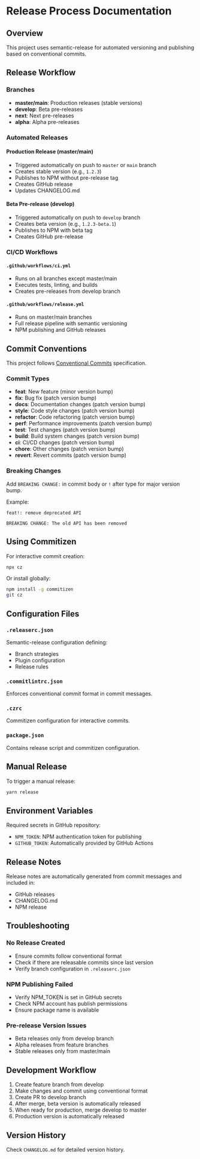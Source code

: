 # Release Process Documentation

## Overview
This project uses semantic-release for automated versioning and publishing based on conventional commits.

## Release Workflow

### Branches
- **master/main**: Production releases (stable versions)
- **develop**: Beta pre-releases
- **next**: Next pre-releases
- **alpha**: Alpha pre-releases

### Automated Releases

#### Production Release (master/main)
- Triggered automatically on push to `master` or `main` branch
- Creates stable version (e.g., `1.2.3`)
- Publishes to NPM without pre-release tag
- Creates GitHub release
- Updates CHANGELOG.md

#### Beta Pre-release (develop)
- Triggered automatically on push to `develop` branch
- Creates beta version (e.g., `1.2.3-beta.1`)
- Publishes to NPM with beta tag
- Creates GitHub pre-release

### CI/CD Workflows

#### `.github/workflows/ci.yml`
- Runs on all branches except master/main
- Executes tests, linting, and builds
- Creates pre-releases from develop branch

#### `.github/workflows/release.yml`
- Runs on master/main branches
- Full release pipeline with semantic versioning
- NPM publishing and GitHub releases

## Commit Conventions

This project follows [Conventional Commits](https://www.conventionalcommits.org/) specification.

### Commit Types
- **feat**: New feature (minor version bump)
- **fix**: Bug fix (patch version bump)
- **docs**: Documentation changes (patch version bump)
- **style**: Code style changes (patch version bump)
- **refactor**: Code refactoring (patch version bump)
- **perf**: Performance improvements (patch version bump)
- **test**: Test changes (patch version bump)
- **build**: Build system changes (patch version bump)
- **ci**: CI/CD changes (patch version bump)
- **chore**: Other changes (patch version bump)
- **revert**: Revert commits (patch version bump)

### Breaking Changes
Add `BREAKING CHANGE:` in commit body or `!` after type for major version bump.

Example:
```
feat!: remove deprecated API

BREAKING CHANGE: The old API has been removed
```

## Using Commitizen

For interactive commit creation:
```bash
npx cz
```

Or install globally:
```bash
npm install -g commitizen
git cz
```

## Configuration Files

### `.releaserc.json`
Semantic-release configuration defining:
- Branch strategies
- Plugin configuration
- Release rules

### `.commitlintrc.json`
Enforces conventional commit format in commit messages.

### `.czrc`
Commitizen configuration for interactive commits.

### `package.json`
Contains release script and commitizen configuration.

## Manual Release

To trigger a manual release:
```bash
yarn release
```

## Environment Variables

Required secrets in GitHub repository:
- `NPM_TOKEN`: NPM authentication token for publishing
- `GITHUB_TOKEN`: Automatically provided by GitHub Actions

## Release Notes

Release notes are automatically generated from commit messages and included in:
- GitHub releases
- CHANGELOG.md
- NPM release

## Troubleshooting

### No Release Created
- Ensure commits follow conventional format
- Check if there are releasable commits since last version
- Verify branch configuration in `.releaserc.json`

### NPM Publishing Failed
- Verify NPM_TOKEN is set in GitHub secrets
- Check NPM account has publish permissions
- Ensure package name is available

### Pre-release Version Issues
- Beta releases only from develop branch
- Alpha releases from feature branches
- Stable releases only from master/main

## Development Workflow

1. Create feature branch from develop
2. Make changes and commit using conventional format
3. Create PR to develop branch
4. After merge, beta version is automatically released
5. When ready for production, merge develop to master
6. Production version is automatically released

## Version History

Check `CHANGELOG.md` for detailed version history.